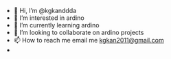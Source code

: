 - 👋 Hi, I’m @kgkanddda
- 👀 I’m interested in ardino
- 🌱 I’m currently learning ardino
- 💞️ I’m looking to collaborate on ardino projects
- 📫 How to reach me email me kgkan2011@gmail.com
- 

<!---
kgkanddda/kgkanddda is a ✨ special ✨ repository because its `README.md` (this file) appears on your GitHub profile.
You can click the Preview link to take a look at your changes.
--->
